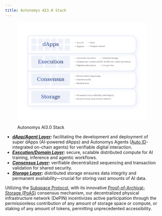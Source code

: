 ```yaml
---
title: Autonomys AI3.0 Stack
---
```


<figure><img src="../assets/infographic_tech-stack-visualization-v1.png" alt=""><figcaption><p>Autonomys AI3.0 Stack</p></figcaption></figure>

* [_**dApp/Agent Layer**_](../../autonomys-vision/potential-applications.md)_**:**_ facilitating the development and deployment of super dApps (AI-powered dApps) and Autonomys Agents ([Auto ID](../../auto-suite/autoid/)-integrated on-chain agents) for verifiable digital interaction.
* [_**Execution/Domain Layer**_](../../autonomys-network/decoupled-execution/)_**:**_ secure, scalable distributed compute for AI training, inference and agentic workflows.
* [_**Consensus Layer**_](../../autonomys-network/consensus/)_**:**_ verifiable decentralized sequencing and transaction validation for shared security.
* [_**Storage Layer**_](../../autonomys-network/network-architecture.md)_**:**_ distributed storage ensures data integrity and permanent availability—crucial for storing vast amounts of AI data.

Utilizing the [Subspace Protocol](broken-reference), with its innovative [Proof-of-Archival-Storage (PoAS)](../../autonomys-network/consensus/proof-of-archival-storage/) consensus mechanism, our decentralized physical infrastructure network (DePIN) incentivizes active participation through the permissionless contribution of any amount of storage space or compute, or staking of any amount of tokens, permitting unprecedented accessibility.
